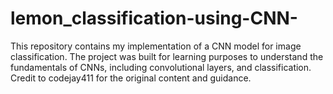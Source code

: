 # lemon_classification-using-CNN-
This repository contains my implementation of a CNN model for image classification. The project was built for learning purposes to understand the fundamentals of CNNs, including convolutional layers, and classification.   Credit to codejay411  for the original content and guidance.
